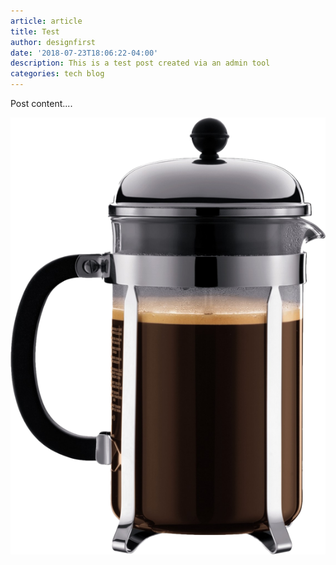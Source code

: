 ```yaml
---
article: article
title: Test
author: designfirst
date: '2018-07-23T18:06:22-04:00'
description: This is a test post created via an admin tool
categories: tech blog
---
```

Post content....

![french press](/assets/images/uploads/bodum-french-press.png)
